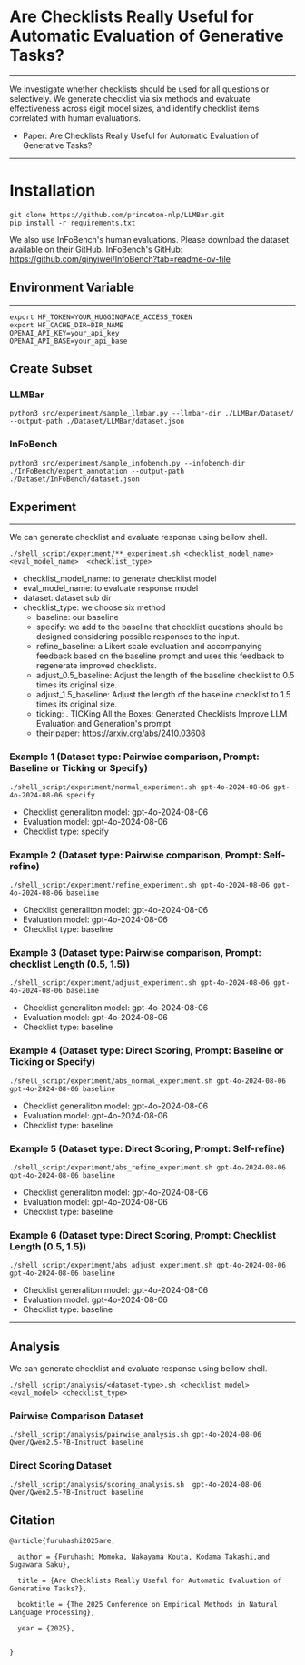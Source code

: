 # Are Checklists Really Useful for Automatic Evaluation of Generative Tasks?
---
We investigate whether checklists should be used for all questions or selectively.
We generate checklist via six methods and evakuate effectiveness across eigit model sizes, and identify checklist items correlated with human evaluations.

- Paper: Are Checklists Really Useful for Automatic Evaluation of Generative Tasks?
---
# Installation
```
git clone https://github.com/princeton-nlp/LLMBar.git
pip install -r requirements.txt
```
We also use InFoBench's human evaluations.
Please download the dataset available on their GitHub.
InFoBench's GitHub: https://github.com/qinyiwei/InfoBench?tab=readme-ov-file

## Environment Variable
---
```
export HF_TOKEN=YOUR_HUGGINGFACE_ACCESS_TOKEN
export HF_CACHE_DIR=DIR_NAME
OPENAI_API_KEY=your_api_key
OPENAI_API_BASE=your_api_base
```

## Create Subset
### LLMBar

```
python3 src/experiment/sample_llmbar.py --llmbar-dir ./LLMBar/Dataset/ --output-path ./Dataset/LLMBar/dataset.json
```
### InFoBench
```
python3 src/experiment/sample_infobench.py --infobench-dir ./InFoBench/expert_annotation --output-path ./Dataset/InFoBench/dataset.json
```

## Experiment
---
We can generate checklist and evaluate response using bellow shell.
```
./shell_script/experiment/**_experiment.sh <checklist_model_name> <eval_model_name>  <checklist_type>
```
-  checklist_model_name: to generate checklist model 
-  eval_model_name: to evaluate response model 
-  dataset: dataset sub dir
-  checklist_type: we choose six method
    - baseline: our baseline
    - specify: we add to the baseline that checklist questions should be designed considering possible responses to the input.
    - refine_baseline:  a Likert scale evaluation and accompanying feedback based on the baseline prompt and uses this feedback to regenerate improved checklists.
    - adjust_0.5_baseline: Adjust the length of the baseline checklist to 0.5 times its original size.
    - adjust_1.5_baseline: Adjust the length of the baseline checklist to 1.5 times its original size.
    - ticking: . TICKing All the Boxes: Generated Checklists Improve LLM Evaluation and Generation's prompt 
     - their paper: https://arxiv.org/abs/2410.03608

### Example 1 (Dataset type: Pairwise comparison, Prompt: Baseline or Ticking or Specify)
```
./shell_script/experiment/normal_experiment.sh gpt-4o-2024-08-06 gpt-4o-2024-08-06 specify
```
- Checklist generaliton model: gpt-4o-2024-08-06
- Evaluation model: gpt-4o-2024-08-06
- Checklist type: specify

### Example 2 (Dataset type: Pairwise comparison, Prompt: Self-refine)
```
./shell_script/experiment/refine_experiment.sh gpt-4o-2024-08-06 gpt-4o-2024-08-06 baseline
```
- Checklist generaliton model: gpt-4o-2024-08-06
- Evaluation model: gpt-4o-2024-08-06
- Checklist type: baseline

### Example 3 (Dataset type: Pairwise comparison, Prompt: checklist Length (0.5, 1.5))
```
./shell_script/experiment/adjust_experiment.sh gpt-4o-2024-08-06 gpt-4o-2024-08-06 baseline
```
- Checklist generaliton model: gpt-4o-2024-08-06
- Evaluation model: gpt-4o-2024-08-06
- Checklist type: baseline


### Example 4 (Dataset type: Direct Scoring, Prompt: Baseline or Ticking or Specify)
```
./shell_script/experiment/abs_normal_experiment.sh gpt-4o-2024-08-06 gpt-4o-2024-08-06 baseline
```
- Checklist generaliton model: gpt-4o-2024-08-06
- Evaluation model: gpt-4o-2024-08-06
- Checklist type: baseline

### Example 5 (Dataset type: Direct Scoring, Prompt: Self-refine)
```
./shell_script/experiment/abs_refine_experiment.sh gpt-4o-2024-08-06 gpt-4o-2024-08-06 baseline
```
- Checklist generaliton model: gpt-4o-2024-08-06
- Evaluation model: gpt-4o-2024-08-06
- Checklist type: baseline

### Example 6 (Dataset type: Direct Scoring, Prompt: Checklist Length (0.5, 1.5))
```
./shell_script/experiment/abs_adjust_experiment.sh gpt-4o-2024-08-06 gpt-4o-2024-08-06 baseline
```
- Checklist generaliton model: gpt-4o-2024-08-06
- Evaluation model: gpt-4o-2024-08-06
- Checklist type: baseline


---

## Analysis
We can generate checklist and evaluate response using bellow shell.
```
./shell_script/analysis/<dataset-type>.sh <checklist_model> <eval_model> <checklist_type>
```


### Pairwise Comparison Dataset
```
./shell_script/analysis/pairwise_analysis.sh gpt-4o-2024-08-06 Qwen/Qwen2.5-7B-Instruct baseline
```

### Direct Scoring Dataset
```
./shell_script/analysis/scoring_analysis.sh  gpt-4o-2024-08-06 Qwen/Qwen2.5-7B-Instruct baseline
```

## Citation
```
@article{furuhashi2025are,

  author = {Furuhashi Momoka, Nakayama Kouta, Kodama Takashi,and Sugawara Saku},

  title = {Are Checklists Really Useful for Automatic Evaluation of Generative Tasks?},

  booktitle = {The 2025 Conference on Empirical Methods in Natural Language Processing},

  year = {2025},


}

```


